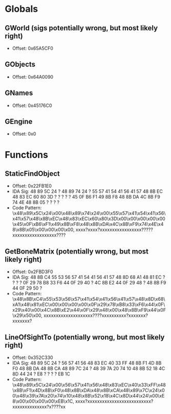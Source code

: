 # Globals
## GWorld (sigs potentially wrong, but most likely right)
- Offset: 0x65A5CF0

## GObjects
- Offset: 0x64A0090

## GNames
- Offset: 0x45176C0

## GEngine
- Offset: 0x0


# Functions
## StaticFindObject
- Offset: 0x22FB1E0
- IDA Sig: 48 89 5C 24 ? 48 89 74 24 ? 55 57 41 54 41 56 41 57 48 8B EC 48 83 EC 60 80 3D ? ? ? ? ? 45 0F B6 F1 49 8B F8 48 8B DA 4C 8B F9 74 4E 48 8B 05 ? ? ? ?
- Code Pattern: \x48\x89\x5C\x24\x00\x48\x89\x74\x24\x00\x55\x57\x41\x54\x41\x56\x41\x57\x48\x8B\xEC\x48\x83\xEC\x60\x80\x3D\x00\x00\x00\x00\x00\x45\x0F\xB6\xF1\x49\x8B\xF8\x48\x8B\xDA\x4C\x8B\xF9\x74\x4E\x48\x8B\x05\x00\x00\x00\x00, xxxx?xxxx?xxxxxxxxxxxxxxxxx?????xxxxxxxxxxxxxxxxxx????

## GetBoneMatrix (potentially wrong, but most likely right)
- Offset: 0x2FBD3F0
- IDA Sig: 48 8B C4 55 53 56 57 41 54 41 56 41 57 48 8D 68 A1 48 81 EC ? ? ? ? 0F 29 78 B8 33 F6 44 0F 29 40 ? 4C 8B E2 44 0F 29 48 ? 48 8B F9 44 0F 29 50 ?
- Code Pattern: \x48\x8B\xC4\x55\x53\x56\x57\x41\x54\x41\x56\x41\x57\x48\x8D\x68\xA1\x48\x81\xEC\x00\x00\x00\x00\x0F\x29\x78\xB8\x33\xF6\x44\x0F\x29\x40\x00\x4C\x8B\xE2\x44\x0F\x29\x48\x00\x48\x8B\xF9\x44\x0F\x29\x50\x00, xxxxxxxxxxxxxxxxxxxx????xxxxxxxxxx?xxxxxxx?xxxxxxx?

## LineOfSightTo (potentially wrong, but most likely right)
- Offset: 0x352C330
- IDA Sig: 48 89 5C 24 ? 56 57 41 56 48 83 EC 40 33 FF 48 8B F1 4D 8B F0 48 8B DA 48 8B CA 48 89 7C 24 ? 48 39 7A 20 74 10 48 8B 52 18 4C 8D 44 24 ? E8 ? ? ? ? EB 1C
- Code Pattern: \x48\x89\x5C\x24\x00\x56\x57\x41\x56\x48\x83\xEC\x40\x33\xFF\x48\x8B\xF1\x4D\x8B\xF0\x48\x8B\xDA\x48\x8B\xCA\x48\x89\x7C\x24\x00\x48\x39\x7A\x20\x74\x10\x48\x8B\x52\x18\x4C\x8D\x44\x24\x00\xE8\x00\x00\x00\x00\xEB\x1C, xxxx?xxxxxxxxxxxxxxxxxxxxxxxxxx?xxxxxxxxxxxxxx?x????xx
